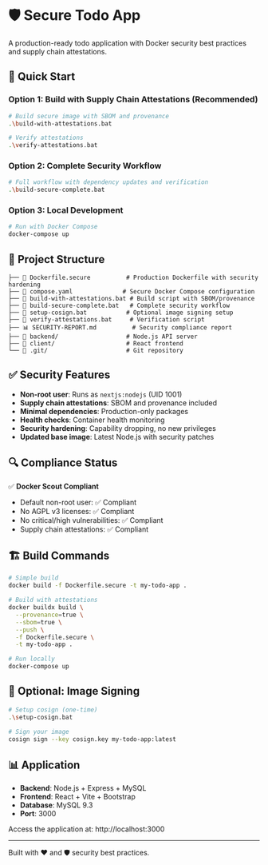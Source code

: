 # 🛡️ Secure Todo App

A production-ready todo application with Docker security best practices and supply chain attestations.

## 🚀 Quick Start

### Option 1: Build with Supply Chain Attestations (Recommended)
```bash
# Build secure image with SBOM and provenance
.\build-with-attestations.bat

# Verify attestations
.\verify-attestations.bat
```

### Option 2: Complete Security Workflow
```bash
# Full workflow with dependency updates and verification
.\build-secure-complete.bat
```

### Option 3: Local Development
```bash
# Run with Docker Compose
docker-compose up
```

## 📁 Project Structure

```
├── 📄 Dockerfile.secure          # Production Dockerfile with security hardening
├── 📄 compose.yaml              # Secure Docker Compose configuration
├── 🔧 build-with-attestations.bat # Build script with SBOM/provenance
├── 🔧 build-secure-complete.bat   # Complete security workflow
├── 🔧 setup-cosign.bat           # Optional image signing setup
├── 🔧 verify-attestations.bat     # Verification script
├── 📊 SECURITY-REPORT.md          # Security compliance report
├── 📂 backend/                   # Node.js API server
├── 📂 client/                    # React frontend
└── 📂 .git/                      # Git repository
```

## ✅ Security Features

- **Non-root user**: Runs as `nextjs:nodejs` (UID 1001)
- **Supply chain attestations**: SBOM and provenance included
- **Minimal dependencies**: Production-only packages
- **Health checks**: Container health monitoring
- **Security hardening**: Capability dropping, no new privileges
- **Updated base image**: Latest Node.js with security patches

## 🔍 Compliance Status

✅ **Docker Scout Compliant**
- Default non-root user: ✅ Compliant
- No AGPL v3 licenses: ✅ Compliant  
- No critical/high vulnerabilities: ✅ Compliant
- Supply chain attestations: ✅ Compliant

## 🏗️ Build Commands

```bash
# Simple build
docker build -f Dockerfile.secure -t my-todo-app .

# Build with attestations
docker buildx build \
  --provenance=true \
  --sbom=true \
  --push \
  -f Dockerfile.secure \
  -t my-todo-app .

# Run locally
docker-compose up
```

## 🔑 Optional: Image Signing

```bash
# Setup cosign (one-time)
.\setup-cosign.bat

# Sign your image
cosign sign --key cosign.key my-todo-app:latest
```

## 📊 Application

- **Backend**: Node.js + Express + MySQL
- **Frontend**: React + Vite + Bootstrap
- **Database**: MySQL 9.3
- **Port**: 3000

Access the application at: http://localhost:3000

---

Built with ❤️ and 🛡️ security best practices.
